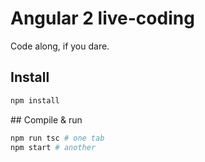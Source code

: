 # Angular 2 live-coding

Code along, if you dare.

## Install

```sh
npm install
```

## Compile & run

```sh
npm run tsc # one tab
npm start # another
```
